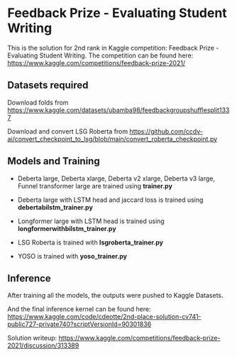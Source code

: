 # Feedback Prize - Evaluating Student Writing

This is the solution for 2nd rank in Kaggle competition: Feedback Prize - Evaluating Student Writing. The competition can be found here: https://www.kaggle.com/competitions/feedback-prize-2021/

## Datasets required

Download folds from https://www.kaggle.com/datasets/ubamba98/feedbackgroupshufflesplit1337

Download and convert LSG Roberta from https://github.com/ccdv-ai/convert_checkpoint_to_lsg/blob/main/convert_roberta_checkpoint.py

## Models and Training

* Deberta large, Deberta xlarge, Deberta v2 xlarge,  Deberta v3 large, Funnel transformer large are trained using __trainer.py__

* Deberta large with LSTM head and jaccard loss is trained using __debertabilstm_trainer.py__

* Longformer large with LSTM head is trained using __longformerwithbilstm_trainer.py__

* LSG Roberta is trained with __lsgroberta_trainer.py__

* YOSO is trained with __yoso_trainer.py__

## Inference

After training all the models, the outputs were pushed to Kaggle Datasets.

And the final inference kernel can be found here: https://www.kaggle.com/code/cdeotte/2nd-place-solution-cv741-public727-private740?scriptVersionId=90301836


Solution writeup: https://www.kaggle.com/competitions/feedback-prize-2021/discussion/313389